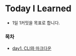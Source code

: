 # Today I Learned

- 1일 1커밋을 목표로 합니다.





### 목차

- [day1. CLI와 마크다운](https://github.com/sara4kyj/TIL/blob/6485c429770c29e99e26617b32ca2b4d71a3a8e6/day1.md)